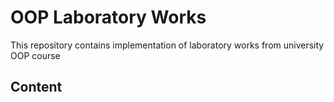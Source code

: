 # OOP Laboratory Works

This repository contains implementation of laboratory works from university OOP course

## Content